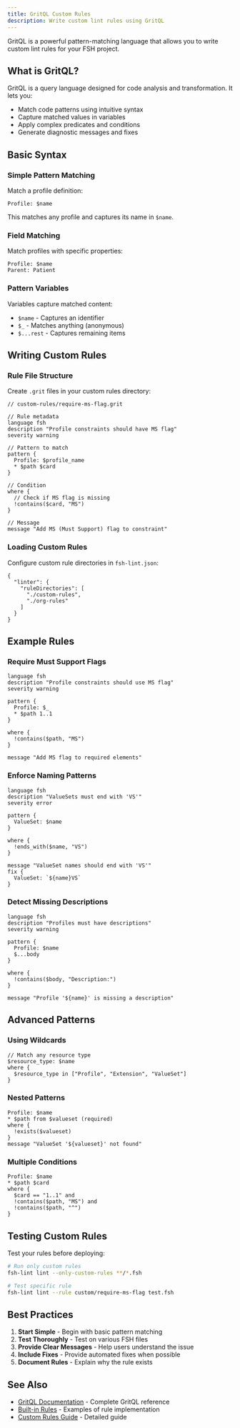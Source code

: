 ```yaml
---
title: GritQL Custom Rules
description: Write custom lint rules using GritQL
---
```


GritQL is a powerful pattern-matching language that allows you to write custom lint rules for your FSH project.

## What is GritQL?

GritQL is a query language designed for code analysis and transformation. It lets you:

- Match code patterns using intuitive syntax
- Capture matched values in variables
- Apply complex predicates and conditions
- Generate diagnostic messages and fixes

## Basic Syntax

### Simple Pattern Matching

Match a profile definition:

```gritql
Profile: $name
```

This matches any profile and captures its name in `$name`.

### Field Matching

Match profiles with specific properties:

```gritql
Profile: $name
Parent: Patient
```

### Pattern Variables

Variables capture matched content:

- `$name` - Captures an identifier
- `$_` - Matches anything (anonymous)
- `$...rest` - Captures remaining items

## Writing Custom Rules

### Rule File Structure

Create `.grit` files in your custom rules directory:

```gritql
// custom-rules/require-ms-flag.grit

// Rule metadata
language fsh
description "Profile constraints should have MS flag"
severity warning

// Pattern to match
pattern {
  Profile: $profile_name
  * $path $card
}

// Condition
where {
  // Check if MS flag is missing
  !contains($card, "MS")
}

// Message
message "Add MS (Must Support) flag to constraint"
```

### Loading Custom Rules

Configure custom rule directories in `fsh-lint.json`:

```jsonc
{
  "linter": {
    "ruleDirectories": [
      "./custom-rules",
      "./org-rules"
    ]
  }
}
```

## Example Rules

### Require Must Support Flags

```gritql
language fsh
description "Profile constraints should use MS flag"
severity warning

pattern {
  Profile: $_
  * $path 1..1
}

where {
  !contains($path, "MS")
}

message "Add MS flag to required elements"
```

### Enforce Naming Patterns

```gritql
language fsh
description "ValueSets must end with 'VS'"
severity error

pattern {
  ValueSet: $name
}

where {
  !ends_with($name, "VS")
}

message "ValueSet names should end with 'VS'"
fix {
  ValueSet: `${name}VS`
}
```

### Detect Missing Descriptions

```gritql
language fsh
description "Profiles must have descriptions"
severity warning

pattern {
  Profile: $name
  $...body
}

where {
  !contains($body, "Description:")
}

message "Profile '${name}' is missing a description"
```

## Advanced Patterns

### Using Wildcards

```gritql
// Match any resource type
$resource_type: $name
where {
  $resource_type in ["Profile", "Extension", "ValueSet"]
}
```

### Nested Patterns

```gritql
Profile: $name
* $path from $valueset (required)
where {
  !exists($valueset)
}
message "ValueSet '${valueset}' not found"
```

### Multiple Conditions

```gritql
Profile: $name
* $path $card
where {
  $card == "1..1" and
  !contains($path, "MS") and
  !contains($path, "^")
}
```

## Testing Custom Rules

Test your rules before deploying:

```bash
# Run only custom rules
fsh-lint lint --only-custom-rules **/*.fsh

# Test specific rule
fsh-lint lint --rule custom/require-ms-flag test.fsh
```

## Best Practices

1. **Start Simple** - Begin with basic pattern matching
2. **Test Thoroughly** - Test on various FSH files
3. **Provide Clear Messages** - Help users understand the issue
4. **Include Fixes** - Provide automated fixes when possible
5. **Document Rules** - Explain why the rule exists

## See Also

- [GritQL Documentation](https://docs.grit.io/) - Complete GritQL reference
- [Built-in Rules](/rules/) - Examples of rule implementation
- [Custom Rules Guide](/guides/custom-rules/) - Detailed guide
